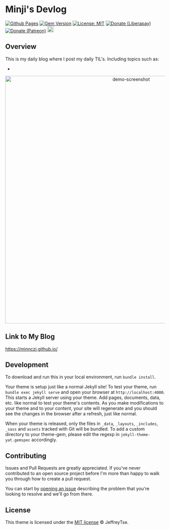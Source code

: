 # Minji's Devlog
[![Github Pages](https://github.com/jeffreytse/jekyll-theme-yat/workflows/Github%20Pages/badge.svg)](https://jeffreytse.github.io/jekyll-theme-yat)
[![Gem Version](https://badge.fury.io/rb/jekyll-theme-yat.svg)](http://badge.fury.io/rb/jekyll-theme-yat)
[![License: MIT](https://img.shields.io/badge/License-MIT-brightgreen.svg)](https://opensource.org/licenses/MIT)
[![Donate (Liberapay)](http://img.shields.io/liberapay/goal/jeffreytse.svg?logo=liberapay)](https://liberapay.com/jeffreytse)
[![Donate (Patreon)](https://img.shields.io/badge/support-patreon-F96854.svg?style=flat-square)](https://patreon.com/jeffreytse)
<a href="https://ko-fi.com/jeffreytse">
  <img height="20" src="https://www.ko-fi.com/img/githubbutton_sm.svg"
    alt="Donate (Ko-fi)" />
</a>

## Overview
This is my daily blog where I post my daily TIL's.
Including topics such as:

-  

<p align="center">

  <img src="https://user-images.githubusercontent.com/9413601/91842897-6a840b00-ec87-11ea-95ca-52abcc1ac063.png" alt="demo-screenshot" width="780px"/>

</p>

## Link to My Blog

https://minnczi.github.io/

## Development

To download and run this in your local environment, run `bundle install`.

Your theme is setup just like a normal Jekyll site! To test your theme, run `bundle exec jekyll serve` and open your browser at `http://localhost:4000`. This starts a Jekyll server using your theme. Add pages, documents, data, etc. like normal to test your theme's contents. As you make modifications to your theme and to your content, your site will regenerate and you should see the changes in the browser after a refresh, just like normal.

When your theme is released, only the files in `_data`, `_layouts`, `_includes`, `_sass` and `assets` tracked with Git will be bundled.
To add a custom directory to your theme-gem, please edit the regexp in `jekyll-theme-yat.gemspec` accordingly.

## Contributing

Issues and Pull Requests are greatly appreciated. If you've never contributed to an open source project before I'm more than happy to walk you through how to create a pull request.

You can start by [opening an issue](https://github.com/jeffreytse/jekyll-theme-yat/issues/new) describing the problem that you're looking to resolve and we'll go from there.

## License

This theme is licensed under the [MIT license](https://opensource.org/licenses/mit-license.php) © JeffreyTse.

<!-- External links -->
[jekyll]: https://jekyllrb.com/
[yat-git-repo]: https://github.com/jeffreytse/jekyll-theme-yat/
[yat-live-demo]: https://jeffreytse.github.io/jekyll-theme-yat/
[jekyll-spaceship]: https://github.com/jeffreytse/jekyll-spaceship
[jekyll-seo-tag]: https://github.com/jekyll/jekyll-seo-tag
[jekyll-sitemap]: https://github.com/jekyll/jekyll-sitemap
[jekyll-feed]: https://github.com/jekyll/jekyll-feed
[hilight-js]: https://github.com/highlightjs/highlight.js
